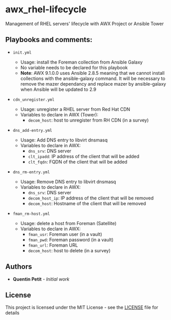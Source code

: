 # awx_rhel-lifecycle
   Management of RHEL servers' lifecycle with AWX Project or Ansible Tower

## Playbooks and comments:

* `init.yml`
  - Usage: install the Foreman collection from Ansible Galaxy      
  - No variable needs to be declared for this playbook 
  - **Note**: AWX 9.1.0.0 uses Ansible 2.8.5 meaning that we cannot install collections with the ansible-galaxy command. It will be necessary to remove the mazer dependancy and replace mazer by ansible-galaxy when Ansible will be updated to 2.9

* `cdn_unregister.yml`
  - Usage: unregister a RHEL server from Red Hat CDN     
  - Variables to declare in AWX (Tower):
    - `decom_host`: host to unregister from RH CDN (in a survey)      

* `dns_add-entry.yml`
  - Usage: Add DNS entry to libvirt dnsmasq
  - Variables to declare in AWX:
    - `dns_srv`: DNS server
    - `clt_ipadd`: IP address of the client that will be added
    - `clt_fqdn`: FQDN of the client that will be added

* `dns_rm-entry.yml`
  - Usage: Remove DNS entry to libvirt dnsmasq
  - Variables to declare in AWX:
    - `dns_srv`: DNS server
    - `decom_host_ip`: IP address of the client that will be removed
    - `decom_host`: Hostname of the client that will be removed

* `fman_rm-host.yml`
  - Usage: delete a host from Foreman (Satellite)
  - Variables to declare in AWX:
    - `fman_usr`: Foreman user (in a vault)
    - `fman_pwd`: Foreman password (in a vault)
    - `fman_url`: Foreman URL
    - `decom_host`: host to delete (in a survey)

## Authors

* **Quentin Petit** - *Initial work*

## License

This project is licensed under the MIT License - see the [LICENSE](LICENSE) file for details
